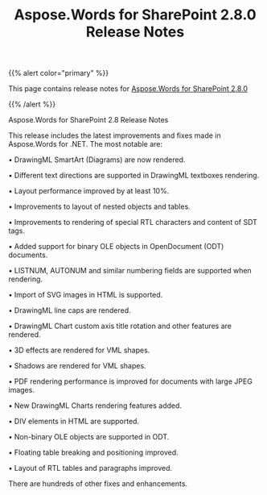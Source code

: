 ﻿---
title: Aspose.Words for SharePoint 2.8.0 Release Notes
second_title: Aspose.Words for SharePoint
articleTitle: Aspose.Words for SharePoint 2.8.0 Release Notes
linktitle: Aspose.Words for SharePoint 2.8.0 Release Notes
description: "Aspose.Words for SharePoint 2.8.0 Release Notes – the latest updates and fixes."
type: docs
weight: 20
url: /sharepoint/aspose-words-for-sharepoint-2-8-0-release-notes/
---

{{% alert color="primary" %}}

This page contains release notes for [Aspose.Words for SharePoint 2.8.0](https://downloads.aspose.com/words/sharepoint/new-releases/aspose.words-for-sharepoint-2.8.0/)

{{% /alert %}}

Aspose.Words for SharePoint 2.8 Release Notes 

This release includes the latest improvements and fixes made in Aspose.Words for .NET. The most notable are:

• DrawingML SmartArt (Diagrams) are now rendered.

• Different text directions are supported in DrawingML textboxes rendering. 

• Layout performance improved by at least 10%.

• Improvements to layout of nested objects and tables.

• Improvements to rendering of special RTL characters and content of SDT tags.

• Added support for binary OLE objects in OpenDocument (ODT) documents.

• LISTNUM, AUTONUM and similar numbering fields are supported when rendering.

• Import of SVG images in HTML is supported.

• DrawingML line caps are rendered.

• DrawingML Chart custom axis title rotation and other features are rendered.

• 3D effects are rendered for VML shapes.

• Shadows are rendered for VML shapes.

• PDF rendering performance is improved for documents with large JPEG images.

• New DrawingML Charts rendering features added.

• DIV elements in HTML are supported.

• Non-binary OLE objects are supported in ODT.

• Floating table breaking and positioning improved.

• Layout of RTL tables and paragraphs improved. 

There are hundreds of other fixes and enhancements.
